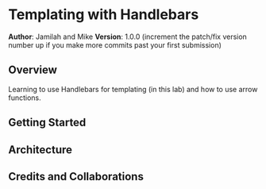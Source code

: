 # Templating with Handlebars

**Author**: Jamilah and Mike
**Version**: 1.0.0 (increment the patch/fix version number up if you make more commits past your first submission)

## Overview
Learning to use Handlebars for templating (in this lab) and how to use arrow functions.

## Getting Started
<!-- What are the steps that a user must take in order to build this app on their own machine and get it running? -->

## Architecture
<!-- Provide a detailed description of the application design. What technologies (languages, libraries, etc) you're using, and any other relevant design information. -->

## Credits and Collaborations